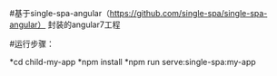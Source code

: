 #基于single-spa-angular（https://github.com/single-spa/single-spa-angular） 封装的angular7工程

#运行步骤：

*cd child-my-app
*npm install
*npm run serve:single-spa:my-app
